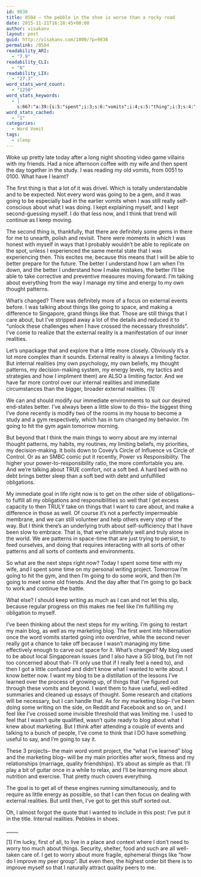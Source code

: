 ```yaml
---
id: 9836
title: 0504 – the pebble in the shoe is worse than a rocky road
date: 2015-11-21T16:28:45+00:00
author: visakanv
layout: post
guid: http://visakanv.com/1000/?p=9836
permalink: /0504
readability_ARI:
  - "7.9"
readability_CLI:
  - "8"
readability_LIX:
  - "27.3"
word_stats_word_count:
  - "1250"
word_stats_keywords:
  - |
    s:667:"a:39:{s:5:"spent";i:3;s:6:"vomits";i:4;s:5:"thing";i:3;s:4:"word";i:3;s:5:"going";i:11;s:6:"really";i:3;s:5:"think";i:5;s:4:"able";i:3;s:7:"because";i:3;s:6:"better";i:7;s:4:"i'll";i:4;s:4:"take";i:3;s:7:"talking";i:4;s:4:"time";i:5;s:6:"energy";i:3;s:7:"thought";i:4;s:8:"patterns";i:5;s:7:"changed";i:3;s:8:"external";i:5;s:6:"things";i:8;s:4:"like";i:5;s:5:"space";i:3;s:6:"making";i:3;s:4:"care";i:3;s:9:"realities";i:6;s:6:"little";i:4;s:8:"limiting";i:4;s:8:"internal";i:4;s:9:"immediate";i:3;s:4:"main";i:4;s:5:"worry";i:3;s:11:"obligations";i:3;s:4:"well";i:6;s:4:"want";i:3;s:7:"writing";i:4;s:4:"work";i:3;s:4:"feel";i:4;s:4:"blog";i:9;s:9:"marketing";i:4;}";
word_stats_cached:
  - "1"
categories:
  - Word Vomit
tags:
  - sleep
---
```

Woke up pretty late today after a long night shooting video game villains with my friends. Had a nice afternoon coffee with my wife and then spent the day together in the study. I was reading my old vomits, from 0051 to 0100. What have I learnt?

The first thing is that a lot of it was drivel. Which is totally understandable and to be expected. Not every word was going to be a gem, and it was going to be especially bad in the earlier vomits when I was still really self-conscious about what I was doing. I kept explaining myself, and I kept second-guessing myself. I do that less now, and I think that trend will continue as I keep moving.

The second thing is, thankfully, that there are definitely some gems in there for me to unearth, polish and revisit. There were moments in which I was honest with myself in ways that I probably wouldn&#8217;t be able to replicate on the spot, unless I experienced the same mental state that I was experiencing then. This excites me, because this means that I will be able to better prepare for the future. The better I understand how I am when I&#8217;m down, and the better I understand how I make mistakes, the better I&#8217;ll be able to take corrective and preventive measures moving forward. I&#8217;m talking about everything from the way I manage my time and energy to my own thought patterns.

What&#8217;s changed? There was definitely more of a focus on external events before. I was talking about things like going to space, and making a difference to Singapore, grand things like that. Those are still things that I care about, but I&#8217;ve stripped away a lot of the details and reduced it to &#8220;unlock these challenges when I have crossed the necessary thresholds&#8221;. I&#8217;ve come to realize that the external reality is a manifestation of our inner realities.

Let&#8217;s unpackage that and explore that a little more closely. Obviously it&#8217;s a lot more complex than it sounds. External reality is always a limiting factor. But internal realities (my own psychology, my own beliefs, my thought patterns, my decision-making system, my energy levels, my tactics and strategies and how I impliment them) are ALSO a limiting factor. And we have far more control over our internal realities and immediate circumstances than the bigger, broader external realities. [1]

We can and should modify our immediate environments to suit our desired end-states better. I&#8217;ve always been a little slow to do this– the biggest thing I&#8217;ve done recently is modify two of the rooms in my house to become a study and a gym respectively, which has in turn changed my behavior. I&#8217;m going to hit the gym again tomorrow morning.

But beyond that I think the main things to worry about are my internal thought patterns, my habits, my routines, my limiting beliefs, my priorities, my decision-making. It boils down to Covey&#8217;s Circle of Influence vs Circle of Control. Or as an SMBC comic put it recently, Power vs Responsibility. The higher your power-to-responsibility ratio, the more comfortable you are. And we&#8217;re talking about TRUE comfort, not a soft bed. A hard bed with no debt brings better sleep than a soft bed with debt and unfulfilled obligations.

My immediate goal in life right now is to get on the other side of obligations– to fulfill all my obligations and responsibilities so well that I get excess capacity to then TRULY take on things that I want to care about, and make a difference in those as well. Of course it&#8217;s not a perfectly impermeable membrane, and we can still volunteer and help others every step of the way. But I think there&#8217;s an underlying truth about self-sufficiency that I have been slow to embrace. That is, that we&#8217;re ultimately well and truly alone in the world. We are patterns in space-time that are just trying to persist, to feed ourselves, and doing that requires interacting with all sorts of other patterns and all sorts of contexts and environments.

So what are the next steps right now? Today I spent some time with my wife, and I spent some time on my personal writing project. Tomorrow I&#8217;m going to hit the gym, and then I&#8217;m going to do some work, and then I&#8217;m going to meet some old friends. And the day after that I&#8217;m going to go back to work and continue the battle.

What else? I should keep writing as much as I can and not let this slip, because regular progress on this makes me feel like I&#8217;m fulfilling my obligation to myself.

I&#8217;ve been thinking about the next steps for my writing. I&#8217;m going to restart my main blog, as well as my marketing blog. The first went into hibernation once the word vomits started going into overdrive, while the second never really got a chance to take off because I wasn&#8217;t managing my time effectively enough to carve out space for it. What&#8217;s changed? My blog used to be about local Singaporean issues (and I also have a SG blog, but I&#8217;m not too concerned about that– I&#8217;ll only use that if I really feel a need to), and then I got a little confused and didn&#8217;t know what I wanted to write about. I know better now. I want my blog to be a distillation of the lessons I&#8217;ve learned over the process of growing up, of things that I&#8217;ve figured out through these vomits and beyond. I want them to have useful, well-edited summaries and cleaned up essays of thought. Some research and citations will be necessary, but I can handle that. As for my marketing blog– I&#8217;ve been doing some writing on the side, on Reddit and Facebook and so on, and I feel like I&#8217;ve crossed some invisible threshold that was limiting me. I used to feel that I wasn&#8217;t quite qualified, wasn&#8217;t quite ready to blog about what I knew about marketing. But I think after attending a couple of events and talking to a bunch of people, I&#8217;ve come to think that I DO have something useful to say, and I&#8217;m going to say it.

These 3 projects– the main word vomit project, the &#8220;what I&#8217;ve learned&#8221; blog and the marketing blog– will be my main priorities after work, fitness and my relationships (marriage, quality friendships). It&#8217;s about as simple as that. I&#8217;ll play a bit of guitar once in a while to relax, and I&#8217;ll be learning more about nutrition and exercise. That pretty much covers everything.

The goal is to get all of these engines running simultaneously, and to require as little energy as possible, so that I can then focus on dealing with external realities. But until then, I&#8217;ve got to get this stuff sorted out.

Oh, I almost forgot the quote that I wanted to include in this post: I&#8217;ve put it in the title. Internal realities. Pebbles in shoes.

\_____

[1] I&#8217;m lucky, first of all, to live in a place and context where I don&#8217;t need to worry too much about things. Security, shelter, food and such are all well-taken care of. I get to worry about more fragile, ephemeral things like &#8220;how do I improve my peer group&#8221;. But even then, the highest order bit there is to improve myself so that I naturally attract quality peers to me.